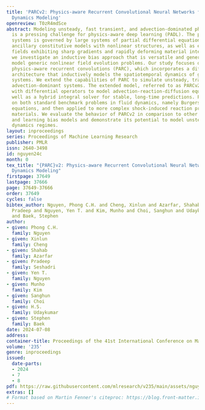 ```yaml
---
title: 'PARCv2: Physics-aware Recurrent Convolutional Neural Networks for Spatiotemporal
  Dynamics Modeling'
openreview: T0zR4mdSce
abstract: Modeling unsteady, fast transient, and advection-dominated physics problems
  is a pressing challenge for physics-aware deep learning (PADL). The physics of complex
  systems is governed by large systems of partial differential equations (PDEs) and
  ancillary constitutive models with nonlinear structures, as well as evolving state
  fields exhibiting sharp gradients and rapidly deforming material interfaces. Here,
  we investigate an inductive bias approach that is versatile and generalizable to
  model generic nonlinear field evolution problems. Our study focuses on the recent
  physics-aware recurrent convolutions (PARC), which incorporates a differentiator-integrator
  architecture that inductively models the spatiotemporal dynamics of generic physical
  systems. We extend the capabilities of PARC to simulate unsteady, transient, and
  advection-dominant systems. The extended model, referred to as PARCv2, is equipped
  with differential operators to model advection-reaction-diffusion equations, as
  well as a hybrid integral solver for stable, long-time predictions. PARCv2 is tested
  on both standard benchmark problems in fluid dynamics, namely Burgers and Navier-Stokes
  equations, and then applied to more complex shock-induced reaction problems in energetic
  materials. We evaluate the behavior of PARCv2 in comparison to other physics-informed
  and learning bias models and demonstrate its potential to model unsteady and advection-dominant
  dynamics regimes.
layout: inproceedings
series: Proceedings of Machine Learning Research
publisher: PMLR
issn: 2640-3498
id: nguyen24c
month: 0
tex_title: "{PARC}v2: Physics-aware Recurrent Convolutional Neural Networks for Spatiotemporal
  Dynamics Modeling"
firstpage: 37649
lastpage: 37666
page: 37649-37666
order: 37649
cycles: false
bibtex_author: Nguyen, Phong C.H. and Cheng, Xinlun and Azarfar, Shahab and Seshadri,
  Pradeep and Nguyen, Yen T. and Kim, Munho and Choi, Sanghun and Udaykumar, H.S.
  and Baek, Stephen
author:
- given: Phong C.H.
  family: Nguyen
- given: Xinlun
  family: Cheng
- given: Shahab
  family: Azarfar
- given: Pradeep
  family: Seshadri
- given: Yen T.
  family: Nguyen
- given: Munho
  family: Kim
- given: Sanghun
  family: Choi
- given: H.S.
  family: Udaykumar
- given: Stephen
  family: Baek
date: 2024-07-08
address:
container-title: Proceedings of the 41st International Conference on Machine Learning
volume: '235'
genre: inproceedings
issued:
  date-parts:
  - 2024
  - 7
  - 8
pdf: https://raw.githubusercontent.com/mlresearch/v235/main/assets/nguyen24c/nguyen24c.pdf
extras: []
# Format based on Martin Fenner's citeproc: https://blog.front-matter.io/posts/citeproc-yaml-for-bibliographies/
---
```


